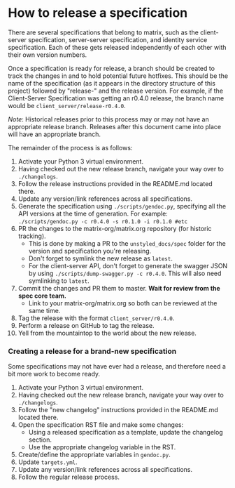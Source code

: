 # How to release a specification

There are several specifications that belong to matrix, such as the client-server
specification, server-server specification, and identity service specification. Each
of these gets released independently of each other with their own version numbers.

Once a specification is ready for release, a branch should be created to track the
changes in and to hold potential future hotfixes. This should be the name of the
specification (as it appears in the directory structure of this project) followed
by "release-" and the release version. For example, if the Client-Server Specification
was getting an r0.4.0 release, the branch name would be `client_server/release-r0.4.0`.

*Note*: Historical releases prior to this process may or may not have an appropriate
release branch. Releases after this document came into place will have an appropriate
branch.

The remainder of the process is as follows:
1. Activate your Python 3 virtual environment.
1. Having checked out the new release branch, navigate your way over to `./changelogs`.
1. Follow the release instructions provided in the README.md located there.
1. Update any version/link references across all specifications.
1. Generate the specification using `./scripts/gendoc.py`, specifying all the
   API versions at the time of generation. For example: `./scripts/gendoc.py -c r0.4.0 -s r0.1.0 -i r0.1.0 #etc`
1. PR the changes to the matrix-org/matrix.org repository (for historic tracking).
   * This is done by making a PR to the `unstyled_docs/spec` folder for the version and
     specification you're releasing.
   * Don't forget to symlink the new release as `latest`.
   * For the client-server API, don't forget to generate the swagger JSON by using
     `./scripts/dump-swagger.py -c r0.4.0`. This will also need symlinking to `latest`.
1. Commit the changes and PR them to master. **Wait for review from the spec core team.**
   * Link to your matrix-org/matrix.org so both can be reviewed at the same time.
1. Tag the release with the format `client_server/r0.4.0`.
1. Perform a release on GitHub to tag the release.
1. Yell from the mountaintop to the world about the new release.

### Creating a release for a brand-new specification

Some specifications may not have ever had a release, and therefore need a bit more work
to become ready.

1. Activate your Python 3 virtual environment.
1. Having checked out the new release branch, navigate your way over to `./changelogs`.
1. Follow the "new changelog" instructions provided in the README.md located there.
1. Open the specification RST file and make some changes:
   * Using a released specification as a template, update the changelog section.
   * Use the appropriate changelog variable in the RST.
1. Create/define the appropriate variables in `gendoc.py`.
1. Update `targets.yml`.
1. Update any version/link references across all specifications.
1. Follow the regular release process.
